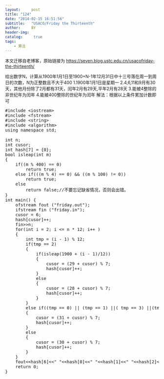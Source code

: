 ```yaml
---
layout:     post
title: "124"
date: "2014-02-15 16:51:56"
subtitle:   "USACO/Friday the Thirteenth"
author:     BY
header-img:
catalog: 	 true
tags:
    - 算法
---
```


本文迁移自老博客，原始链接为 <https://seven.blog.ustc.edu.cn/usacofriday-the-thirteenth/>

给出数字N，计算从1900年1月1日至1900+N-1年12月31日中十三号落在周一到周日的次数，N为正整数且不大于400
1.1900年1月1日是星期一
2.4,6,11和9月有30天，其他月份除了2月都有31天，闰年2月有29天,平年2月有28天
3.能被4整除的非世纪年为闰年
4.能被400整除的世纪年为闰年
解法：根据以上条件累加计数即可
<pre class= "brush:[cpp]">
#include &lt;iostream&gt;
#include &lt;fstream&gt;
#include &lt;string&gt;
#include &lt;algorithm&gt;
using namespace std;

int n;
int cusor;
int hash[7] = {0};
bool isleap(int m)
{
    if((m % 400) == 0)
        return true;
    else if(((m % 4) == 0) && ((m % 100) != 0))
        return true;
    else
        return false;//不要忘记缺省情况，否则会出错。
}
int main() {
    ofstream fout ("friday.out");
    ifstream fin ("friday.in");
    cusor = 6;
    hash[cusor]++;
    fin&gt;&gt;n;
    for(int i = 2; i <= n * 12; i++ )
    {
        int tmp = (i - 1) % 12;
        if(tmp == 2)
        {
            if(isleap(1900 + (i - 1)/12))
            {
                cusor = (29 + cusor) % 7;
                hash[cusor]++;
            }
            else
            {
                cusor = (28 + cusor) % 7;
                hash[cusor]++;
            }
        }
        else if((tmp == 0) || (tmp == 1) ||( tmp == 3) ||(tmp == 5) ||(tmp == 7) || (tmp == 8) ||(tmp == 10))
        {
            cusor = (31 + cusor) % 7;
            hash[cusor]++;
        }
        else
        {
            cusor = (30 + cusor) % 7;
            hash[cusor]++;
        }
    }
    fout&lt;&lt;hash[6]&lt;&lt;" "&lt;&lt;hash[0]&lt;&lt;" "&lt;&lt;hash[1]&lt;&lt;" "&lt;&lt;hash[2]&lt;&lt;" "&lt;&lt;hash[3]&lt;&lt;" "&lt;&lt;hash[4]&lt;&lt;" "&lt;&lt;hash[5]&lt;&lt;endl;
    return 0;
}
</pre>

